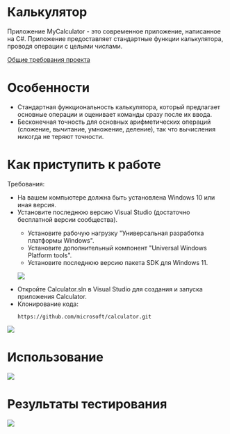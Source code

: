 <h1>Калькулятор</h1>
Приложение MyCalculator - это современное приложение, написанное на C#. Приложение предоставляет стандартные функции калькулятора, проводя операции с целыми числами.
<p><a href=https://drive.google.com/file/d/1pG7LePLCTgWDAHcDCO2xN_1V6AvABwZw/view>Общие требования проекта</a></p>



<h1>Особенности</h1>
<ul>
<li>Стандартная функциональность калькулятора, который предлагает основные операции и оценивает команды сразу после их ввода.</li>
<li>Бесконечная точность для основных арифметических операций (сложение, вычитание, умножение, деление), так что вычисления никогда не теряют точности.</li>
</ul>

<h1>Как приступить к работе</h1>
Требования: 
<ul>
  <li>На вашем компьютере должна быть установлена Windows 10 или иная версия.</li>
  <li>Установите последнюю версию Visual Studio (достаточно бесплатной версии сообщества).</li>
  <ul>
    <li>Установите рабочую нагрузку "Универсальная разработка платформы Windows".</li>
    <li>Установите дополнительный компонент "Universal Windows Platform tools".</li>
    <li>Установите последнюю версию пакета SDK для Windows 11.</li>
    </ul>
<p><img src="https://user-images.githubusercontent.com/81263807/197620083-3abc64b7-446b-4bfd-b4bc-7eac8c87f650.png"><p>
   <li>Откройте Calculator.sln в Visual Studio для создания и запуска приложения Calculator.</li>
  <li>Клонирование кода:</li>
  <pre>
<code>https://github.com/microsoft/calculator.git</code>
</pre>
</ul>
<p><img src="https://user-images.githubusercontent.com/81263807/197603837-1905dc8b-4947-4310-8430-6f5274c54c74.png"></p>
<h1>Использование</h1>
<p><img src="https://user-images.githubusercontent.com/81263807/196869367-cb29cb38-6a95-440f-831f-e34fa4db5be9.gif"></p>
<h1>Результаты тестирования</h1>
<p><img src="https://user-images.githubusercontent.com/81263807/197625202-8a16b473-211c-4ea4-9a46-e48cf8b9e56b.png"></p>
